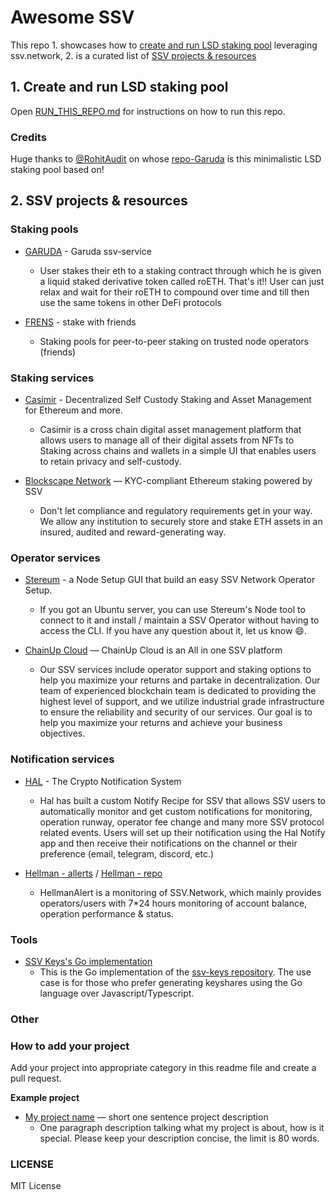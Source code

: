# Awesome SSV

This repo 1. showcases how to [create and run LSD staking pool](/RUN_THIS_REPO.md) leveraging ssv.network, 2. is a curated list of [SSV projects & resources](#2.-ssv-projects-&-resources)

## 1. Create and run LSD staking pool

Open [RUN_THIS_REPO.md](RUN_THIS_REPO.md) for instructions on how to run this repo.

### Credits

Huge thanks to [@RohitAudit](https://github.com/RohitAudit) on whose [repo-Garuda](https://github.com/RohitAudit/ssv-service) is this minimalistic LSD staking pool based on!

## 2. SSV projects & resources

### Staking pools

- [GARUDA](https://github.com/RohitAudit/ssv-service) - Garuda ssv-service

  - User stakes their eth to a staking contract through which he is given a liquid staked derivative token called roETH. That's it!! User can just relax and wait for their roETH to compound over time and till then use the same tokens in other DeFi protocols

- [FRENS](github.com/frens-pool) - stake with friends

  - Staking pools for peer-to-peer staking on trusted node operators (friends)

### Staking services

- [Casimir](https://github.com/consensusnetworks/casimir) - Decentralized Self Custody Staking and Asset Management for Ethereum and more.

  - Casimir is a cross chain digital asset management platform that allows users to manage all of their digital assets from NFTs to Staking across chains and wallets in a simple UI that enables users to retain privacy and self-custody.

- [Blockscape Network](https://github.com/BlockscapeNetwork/ssv-institutional-staking) — KYC-compliant Ethereum staking powered by SSV
  - Don't let compliance and regulatory requirements get in your way. We allow any institution to securely store and stake ETH assets in an insured, audited and reward-generating way.

### Operator services

- [Stereum](https://github.com/stereum-dev/ethereum-node/) - a Node Setup GUI that build an easy SSV Network Operator Setup.

  - If you got an Ubuntu server, you can use Stereum's Node tool to connect to it and install / maintain a SSV Operator without having to access the CLI. If you have any question about it, let us know 😄.

- [ChainUp Cloud](https://cloud.chainup.com/) — ChainUp Cloud is an All in one SSV platform

  - Our SSV services include operator support and staking options to help you maximize your returns and partake in decentralization. Our team of experienced blockchain team is dedicated to providing the highest level of support, and we utilize industrial grade infrastructure to ensure the reliability and security of our services. Our goal is to help you maximize your returns and achieve your business objectives.

### Notification services

- [HAL](https://app.hal.xyz/) - The Crypto Notification System

  - Hal has built a custom Notify Recipe for SSV that allows SSV users to automatically monitor and get custom notifications for monitoring, operation runway, operator fee change and many more SSV protocol related events. Users will set up their notification using the Hal Notify app and then receive their notifications on the channel or their preference (email, telegram, discord, etc.)

- [Hellman - allerts](https://alert.hellman.team/metrics) / [Hellman - repo](https://github.com/HellmanResearch)

  - HellmanAlert is a monitoring of SSV.Network, which mainly provides operators/users with 7\*24 hours monitoring of account balance, operation performance & status.

### Tools

- [SSV Keys's Go implementation](https://github.com/duktig666/ssv-keys-go)
  - This is the Go implementation of the [ssv-keys repository](https://github.com/bloxapp/ssv-keys). The use case is for those who prefer generating keyshares using the Go language over Javascript/Typescript.

### Other

### How to add your project

Add your project into appropriate category in this readme file and create a pull request.

**Example project**

- [My project name](https://github.com/myrepos/my-awesome-ssv-repo) — short one sentence project description
  - One paragraph description talking what my project is about, how is it special. Please keep your description concise, the limit is 80 words.

### LICENSE

MIT License
